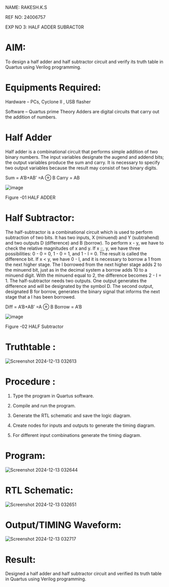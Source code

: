 NAME: RAKESH.K.S

REF NO: 24006757

EXP NO 3: HALF ADDER SUBRACT0R
# AIM:

To design a half adder and half subtractor circuit and verify its truth table in Quartus using Verilog programming.

# Equipments Required:

Hardware – PCs, Cyclone II , USB flasher 

Software – Quartus prime Theory Adders are digital circuits that carry out the addition of numbers.

# Half Adder

Half adder is a combinational circuit that performs simple addition of two binary numbers. The input variables designate the augend and addend bits; the output variables produce the sum and carry. It is necessary to specify two output variables because the result may consist of two binary digits.

Sum = A’B+AB’ =A ⊕ B Carry = AB

![image](https://github.com/naavaneetha/HALF_ADDER_SUBTRACTOR/assets/154305477/bd4a0b2c-cdbc-4184-ab08-81578f121e1f)

Figure -01 HALF ADDER

# Half Subtractor:

The half-subtractor is a combinational circuit which is used to perform subtraction of two bits. It has two inputs, X (minuend) and Y (subtrahend) and two outputs D (difference) and B (borrow). To perform x - y, we have to check the relative magnitudes of x and y. If x ;;, y, we have three possibilities: 0 - 0 = 0, 1 - 0 = 1, and 1 - I = 0. The result is called the difference bit. If x < y, we have 0 - I, and it is necessary to borrow a 1 from the next higher stage. The I borrowed from the next higher stage adds 2 to the minuend bit, just as in the decimal system a borrow adds 10 to a minuend digit. With the minuend equal to 2, the difference becomes 2 - I = 1. The half-subtractor needs two outputs. One output generates the difference and will be designated by the symbol D. The second output, designated B for borrow, generates the binary signal that informs the next stage that a I has been borrowed. 

Diff = A’B+AB’ =A ⊕ B
Borrow = A’B

 ![image](https://github.com/naavaneetha/HALF_ADDER_SUBTRACTOR/assets/154305477/d76b099c-513f-4e7c-843a-e2fd028a531a)

Figure -02 HALF Subtractor

# Truthtable :

![Screenshot 2024-12-13 032613](https://github.com/user-attachments/assets/6724f99d-f2f7-4a3b-a0bc-f8a1199b1c56)


# Procedure :

1.	Type the program in Quartus software.

2.	Compile and run the program.

3.	Generate the RTL schematic and save the logic diagram.

4.	Create nodes for inputs and outputs to generate the timing diagram.

5.	For different input combinations generate the timing diagram.


# Program:

![Screenshot 2024-12-13 032644](https://github.com/user-attachments/assets/6de5e571-6090-4c0d-89cf-2e06750617e5)



# RTL Schematic:

![Screenshot 2024-12-13 032651](https://github.com/user-attachments/assets/5b0e52ed-3ec5-4611-8e8e-1f9efdf99399)


# Output/TIMING Waveform:

![Screenshot 2024-12-13 032717](https://github.com/user-attachments/assets/73e2a199-3f7e-4c08-bcf7-4e4eb577d709)


# Result:

Designed a half adder and half subtractor circuit and verified its truth table in Quartus using Verilog
programming.

